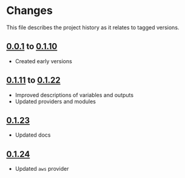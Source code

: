 # Changes
This file describes the project history as it relates to tagged versions.

## [0.0.1](.) to [0.1.10](.)
- Created early versions

## [0.1.11](.) to [0.1.22](.)
- Improved descriptions of variables and outputs
- Updated providers and modules

## [0.1.23](.)
- Updated docs

## [0.1.24](.)
- Updated `aws` provider
